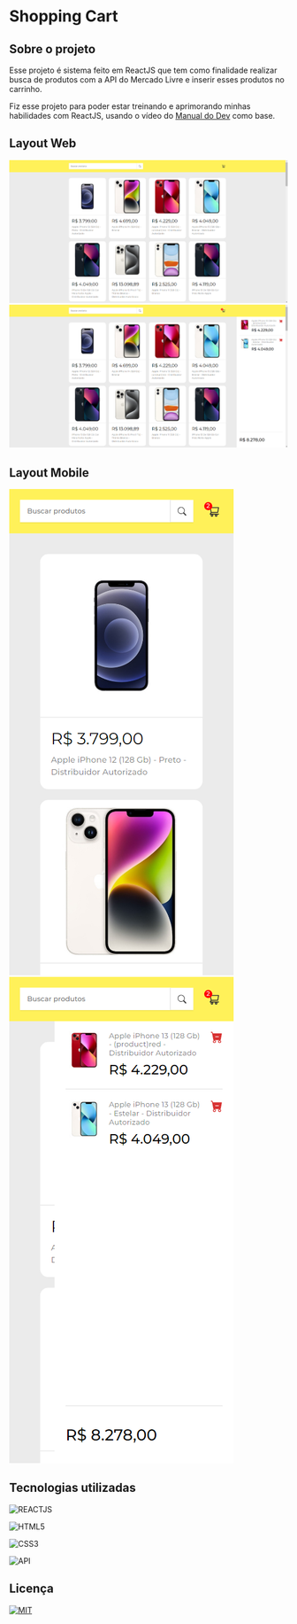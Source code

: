 # Shopping Cart

## Sobre o projeto

Esse projeto é sistema feito em ReactJS que tem como finalidade realizar busca de produtos com a API do Mercado Livre e inserir esses produtos no carrinho.

Fiz esse projeto para poder estar treinando e aprimorando minhas habilidades com ReactJS, usando o vídeo do [Manual do Dev](https://www.youtube.com/@ManualdoDev) como base.

## Layout Web

![Web 1](https://github.com/MatheusArimura/assets/blob/master/shopping_cart/shopping-cart-desktop.png)
![Web 2](https://github.com/MatheusArimura/assets/blob/master/shopping_cart/shopping-cart-desktop2.png)

## Layout Mobile

![Mob 1](https://github.com/MatheusArimura/assets/blob/master/shopping_cart/shopping-cart-mobile.png)
![Mob 2](https://github.com/MatheusArimura/assets/blob/master/shopping_cart/shopping-cart-mobile2.png)

## Tecnologias utilizadas

![REACTJS](https://img.shields.io/badge/REACTJS-%2361DAFB?style=for-the-badge&logo=react&logoColor=black)

![HTML5](https://img.shields.io/badge/HTML5-%23E34F26?style=for-the-badge&logo=html5&logoColor=white)

![CSS3](https://img.shields.io/badge/CSS3-blue?style=for-the-badge&logo=css3)

![API](https://img.shields.io/badge/Mercado%20Livre-yellow?style=for-the-badge&label=API)

## Licença

[![MIT](https://img.shields.io/badge/MIT-green?style=for-the-badge&logoColor=black&label=license)](https://github.com/MatheusArimura/shopping_cart/blob/master/LICENSE)
